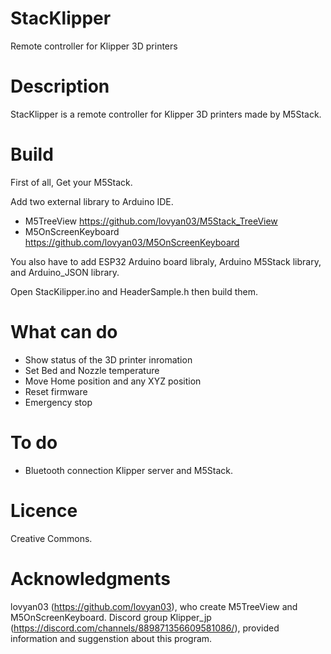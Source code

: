 # StacKlipper
Remote controller for Klipper 3D printers

# Description
StacKlipper is a remote controller for Klipper 3D printers made by M5Stack.

# Build
First of all, Get your M5Stack.

Add two external library to Arduino IDE.
* M5TreeView         https://github.com/lovyan03/M5Stack_TreeView
* M5OnScreenKeyboard https://github.com/lovyan03/M5OnScreenKeyboard

You also have to add ESP32 Arduino board libraly, Arduino M5Stack library, and Arduino_JSON library.

Open StacKilipper.ino and HeaderSample.h then build them.

# What can do
* Show status of the 3D printer inromation 
* Set Bed and Nozzle temperature
* Move Home position and any XYZ position
* Reset firmware
* Emergency stop

# To do
* Bluetooth connection Klipper server and M5Stack.

# Licence
Creative Commons.

# Acknowledgments
lovyan03 (https://github.com/lovyan03), who create M5TreeView and M5OnScreenKeyboard.
Discord group Klipper_jp (https://discord.com/channels/889871356609581086/), provided information and suggenstion about this program.
